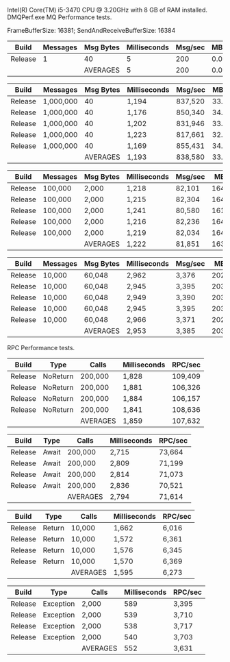 Intel(R) Core(TM) i5-3470 CPU @ 3.20GHz with 8 GB of RAM installed.
DMQPerf.exe 
MQ Performance tests.

FrameBufferSize: 16381; SendAndReceiveBufferSize: 16384

|   Build |   Messages | Msg Bytes | Milliseconds |    Msg/sec |     MBps |
|---------|------------|-----------|--------------|------------|----------|
| Release |          1 |        40 |            5 |        200 |     0.01 |
|         |            |  AVERAGES |            5 |        200 |     0.01 |

|   Build |   Messages | Msg Bytes | Milliseconds |    Msg/sec |     MBps |
|---------|------------|-----------|--------------|------------|----------|
| Release |  1,000,000 |        40 |        1,194 |    837,520 |    33.50 |
| Release |  1,000,000 |        40 |        1,176 |    850,340 |    34.01 |
| Release |  1,000,000 |        40 |        1,202 |    831,946 |    33.28 |
| Release |  1,000,000 |        40 |        1,223 |    817,661 |    32.71 |
| Release |  1,000,000 |        40 |        1,169 |    855,431 |    34.22 |
|         |            |  AVERAGES |        1,193 |    838,580 |    33.54 |

|   Build |   Messages | Msg Bytes | Milliseconds |    Msg/sec |     MBps |
|---------|------------|-----------|--------------|------------|----------|
| Release |    100,000 |     2,000 |        1,218 |     82,101 |   164.20 |
| Release |    100,000 |     2,000 |        1,215 |     82,304 |   164.61 |
| Release |    100,000 |     2,000 |        1,241 |     80,580 |   161.16 |
| Release |    100,000 |     2,000 |        1,216 |     82,236 |   164.47 |
| Release |    100,000 |     2,000 |        1,219 |     82,034 |   164.07 |
|         |            |  AVERAGES |        1,222 |     81,851 |   163.70 |

|   Build |   Messages | Msg Bytes | Milliseconds |    Msg/sec |     MBps |
|---------|------------|-----------|--------------|------------|----------|
| Release |     10,000 |    60,048 |        2,962 |      3,376 |   202.73 |
| Release |     10,000 |    60,048 |        2,945 |      3,395 |   203.90 |
| Release |     10,000 |    60,048 |        2,949 |      3,390 |   203.62 |
| Release |     10,000 |    60,048 |        2,945 |      3,395 |   203.90 |
| Release |     10,000 |    60,048 |        2,966 |      3,371 |   202.45 |
|         |            |  AVERAGES |        2,953 |      3,385 |   203.32 |

RPC Performance tests.

|   Build | Type      |   Calls    | Milliseconds |    RPC/sec |
|---------|-----------|------------|--------------|------------|
| Release |  NoReturn |    200,000 |        1,828 |    109,409 |
| Release |  NoReturn |    200,000 |        1,881 |    106,326 |
| Release |  NoReturn |    200,000 |        1,884 |    106,157 |
| Release |  NoReturn |    200,000 |        1,841 |    108,636 |
|         |           |   AVERAGES |        1,859 |    107,632 |

|   Build | Type      |   Calls    | Milliseconds |    RPC/sec |
|---------|-----------|------------|--------------|------------|
| Release |     Await |    200,000 |        2,715 |     73,664 |
| Release |     Await |    200,000 |        2,809 |     71,199 |
| Release |     Await |    200,000 |        2,814 |     71,073 |
| Release |     Await |    200,000 |        2,836 |     70,521 |
|         |           |   AVERAGES |        2,794 |     71,614 |

|   Build | Type      |   Calls    | Milliseconds |    RPC/sec |
|---------|-----------|------------|--------------|------------|
| Release |    Return |     10,000 |        1,662 |      6,016 |
| Release |    Return |     10,000 |        1,572 |      6,361 |
| Release |    Return |     10,000 |        1,576 |      6,345 |
| Release |    Return |     10,000 |        1,570 |      6,369 |
|         |           |   AVERAGES |        1,595 |      6,273 |

|   Build | Type      |   Calls    | Milliseconds |    RPC/sec |
|---------|-----------|------------|--------------|------------|
| Release | Exception |      2,000 |          589 |      3,395 |
| Release | Exception |      2,000 |          539 |      3,710 |
| Release | Exception |      2,000 |          538 |      3,717 |
| Release | Exception |      2,000 |          540 |      3,703 |
|         |           |   AVERAGES |          552 |      3,631 |

